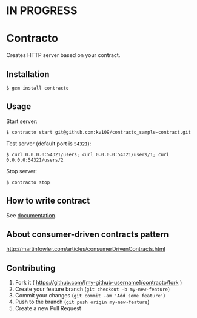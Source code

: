 # IN PROGRESS

# Contracto

Creates HTTP server based on your contract.

## Installation
    
    $ gem install contracto

## Usage

Start server:

    $ contracto start git@github.com:kv109/contracto_sample-contract.git
    
Test server (default port is `54321`):

    $ curl 0.0.0.0:54321/users; curl 0.0.0.0:54321/users/1; curl 0.0.0.0:54321/users/2
    
Stop server: 

    $ contracto stop

## How to write contract

See [documentation](https://github.com/kv109/contracto_sample-contract).

## About consumer-driven contracts pattern

http://martinfowler.com/articles/consumerDrivenContracts.html

## Contributing

1. Fork it ( https://github.com/[my-github-username]/contracto/fork )
2. Create your feature branch (`git checkout -b my-new-feature`)
3. Commit your changes (`git commit -am 'Add some feature'`)
4. Push to the branch (`git push origin my-new-feature`)
5. Create a new Pull Request
